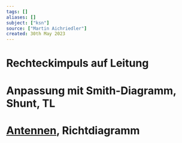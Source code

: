 ```yaml
---
tags: []
aliases: []
subject: ["ksn"]
source: ["Martin Aichriedler"]
created: 30th May 2023
---
```


# Rechteckimpuls auf Leitung

# Anpassung mit Smith-Diagramm, Shunt, TL

# [Antennen](Antenne.md), Richtdiagramm
